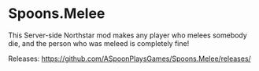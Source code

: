 # Spoons.Melee
This Server-side Northstar mod makes any player who melees somebody die, and the person who was meleed is completely fine!

Releases: https://github.com/ASpoonPlaysGames/Spoons.Melee/releases/
